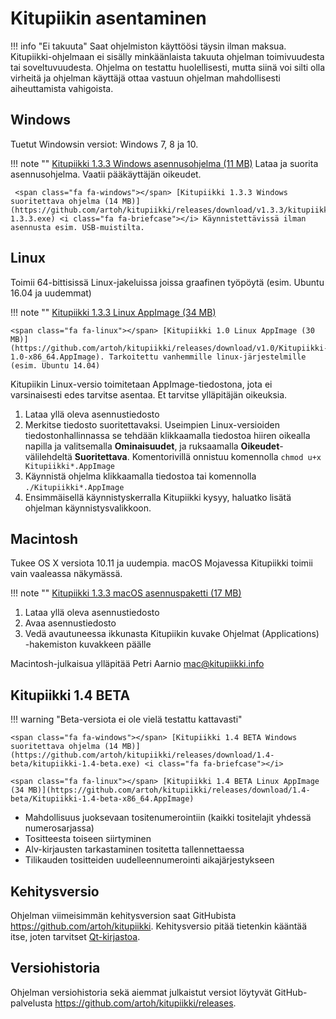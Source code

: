 # Kitupiikin asentaminen

!!! info "Ei takuuta"
    Saat ohjelmiston käyttöösi täysin ilman maksua.
    Kitupiikki-ohjelmaan ei sisälly minkäänlaista takuuta ohjelman toimivuudesta tai soveltuvuudesta. Ohjelma on testattu huolellisesti, mutta siinä voi silti olla virheitä ja ohjelman käyttäjä ottaa vastuun ohjelman mahdollisesti aiheuttamista vahigoista.

## <span class="fa fa-windows"></span> Windows

Tuetut Windowsin versiot: Windows 7, 8 ja 10.

!!! note ""
    <span class="fa fa-windows"></span> [Kitupiikki 1.3.3 Windows asennusohjelma (11 MB)](https://github.com/artoh/kitupiikki/releases/download/v1.3.3/kitupiikki-1.3.3-asennus.exe) <i class="fa fa-laptop"></i> Lataa ja suorita asennusohjelma. <i class="fa fa-user"></i> Vaatii pääkäyttäjän oikeudet.

     <span class="fa fa-windows"></span> [Kitupiikki 1.3.3 Windows suoritettava ohjelma (14 MB)](https://github.com/artoh/kitupiikki/releases/download/v1.3.3/kitupiikki-1.3.3.exe) <i class="fa fa-briefcase"></i> Käynnistettävissä ilman asennusta esim. USB-muistilta.


## <span class="fa fa-linux"></span> Linux

Toimii 64-bittisissä Linux-jakeluissa joissa graafinen työpöytä (esim. Ubuntu 16.04 ja uudemmat)

!!! note ""
    <span class="fa fa-linux"></span> [Kitupiikki 1.3.3 Linux AppImage (34 MB)](https://github.com/artoh/kitupiikki/releases/download/v1.3.3/Kitupiikki-1.3.3-x86_64.AppImage)

    <span class="fa fa-linux"></span> [Kitupiikki 1.0 Linux AppImage (30 MB)](https://github.com/artoh/kitupiikki/releases/download/v1.0/Kitupiikki-1.0-x86_64.AppImage). Tarkoitettu vanhemmille linux-järjestelmille (esim. Ubuntu 14.04)

Kitupiikin Linux-versio toimitetaan AppImage-tiedostona, jota ei varsinaisesti edes tarvitse asentaa. Et tarvitse ylläpitäjän oikeuksia.

1. Lataa yllä oleva asennustiedosto
2. Merkitse tiedosto suoritettavaksi. Useimpien Linux-versioiden tiedostonhallinnassa se tehdään klikkaamalla tiedostoa hiiren oikealla napilla ja valitsemalla **Ominaisuudet**, ja ruksaamalla **Oikeudet**-välilehdeltä **Suoritettava**. Komentorivillä onnistuu komennolla `chmod u+x Kitupiikki*.AppImage`
3. Käynnistä ohjelma klikkaamalla tiedostoa tai komennolla `./Kitupiikki*.AppImage`
4. Ensimmäisellä käynnistyskerralla Kitupiikki kysyy, haluatko lisätä ohjelman käynnistysvalikkoon.


## <span class="fa fa-apple"></span> Macintosh

Tukee OS X versiota 10.11 ja uudempia. <span class="fa fa-exclamation-triangle"> </span> macOS Mojavessa Kitupiikki toimii vain vaaleassa näkymässä.

!!! note ""
    <span class="fa fa-apple"></span> [Kitupiikki 1.3.3 macOS asennuspaketti (17 MB) ](https://github.com/petriaarnio/kitupiikki/releases/download/mac-v1.3.3/Kitupiikki-1.3.3.dmg)  

1. Lataa yllä oleva asennustiedosto
2. Avaa asennustiedosto
3. Vedä avautuneessa ikkunasta Kitupiikin kuvake Ohjelmat (Applications) -hakemiston kuvakkeen päälle

Macintosh-julkaisua ylläpitää Petri Aarnio [mac@kitupiikki.info](mailto:mac@kitupiikki.info)


## Kitupiikki 1.4 BETA

!!! warning "Beta-versiota ei ole vielä testattu kattavasti"

    <span class="fa fa-windows"></span> [Kitupiikki 1.4 BETA Windows suoritettava ohjelma (14 MB)](https://github.com/artoh/kitupiikki/releases/download/1.4-beta/kitupiikki-1.4-beta.exe) <i class="fa fa-briefcase"></i>

    <span class="fa fa-linux"></span> [Kitupiikki 1.4 BETA Linux AppImage (34 MB)](https://github.com/artoh/kitupiikki/releases/download/1.4-beta/Kitupiikki-1.4-beta-x86_64.AppImage)    

- Mahdollisuus juoksevaan tositenumerointiin (kaikki tositelajit yhdessä numerosarjassa)
- Tositteesta toiseen siirtyminen
- Alv-kirjausten tarkastaminen tositetta tallennettaessa
- Tilikauden tositteiden uudelleennumerointi aikajärjestykseen



## Kehitysversio

Ohjelman viimeisimmän kehitysversion saat GitHubista <https://github.com/artoh/kitupiikki>. Kehitysversio pitää tietenkin kääntää itse, joten tarvitset [Qt-kirjastoa](http://qt.io).

## Versiohistoria

Ohjelman versiohistoria sekä aiemmat julkaistut versiot löytyvät GitHub-palvelusta <https://github.com/artoh/kitupiikki/releases>.
